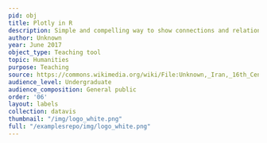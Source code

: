 ```yaml
---
pid: obj
title: Plotly in R
description: Simple and compelling way to show connections and relationships within a community of individuals.
author: Unknown
year: June 2017
object_type: Teaching tool
topic: Humanities
purpose: Teaching
source: https://commons.wikimedia.org/wiki/File:Unknown,_Iran,_16th_Century_-_Page_from_the_Shahnama_-_Google_Art_Project.jpg
audience_level: Undergraduate
audience_composition: General public
order: '06'
layout: labels
collection: datavis
thumbnail: "/img/logo_white.png"
full: "/examplesrepo/img/logo_white.png"
---
```

